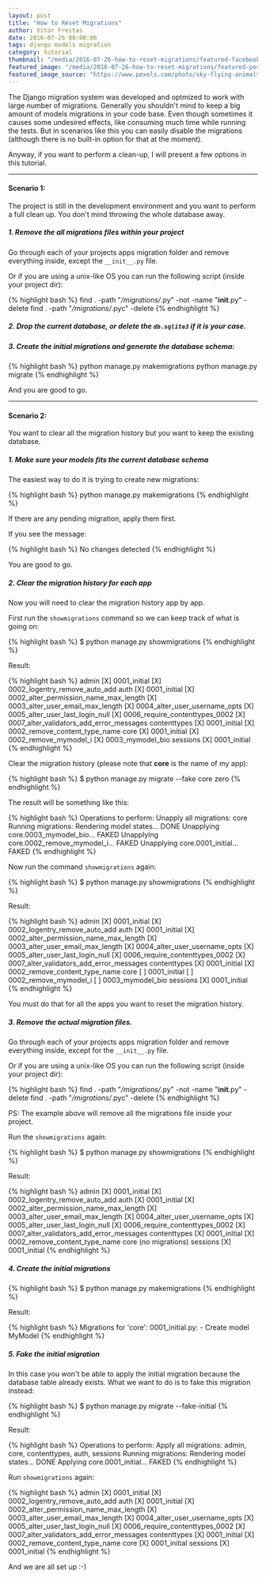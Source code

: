 ```yaml
---
layout: post
title: "How to Reset Migrations"
author: Vitor Freitas
date: 2016-07-26 00:00:00
tags: django models migration
category: tutorial
thumbnail: "/media/2016-07-26-how-to-reset-migrations/featured-facebook.jpg"
featured_image: "/media/2016-07-26-how-to-reset-migrations/featured-post-image.jpg"
featured_image_source: "https://www.pexels.com/photo/sky-flying-animals-birds-1209/"
---
```


The Django migration system was developed and optmized to work with large number of migrations. Generally you shouldn't
mind to keep a big amount of models migrations in your code base. Even though sometimes it causes some undesired
effects, like consuming much time while running the tests. But in scenarios like this you can easily disable the
migrations (although there is no built-in option for that at the moment).

Anyway, if you want to perform a clean-up, I will present a few options in this tutorial.

***

#### Scenario 1:

The project is still in the development environment and you want to perform a full clean up. You don't mind
throwing the whole database away.

##### 1. Remove the all migrations files within your project

Go through each of your projects apps migration folder and remove everything inside, except the `__init__.py` file.

Or if you are using a unix-like OS you can run the following script (inside your project dir):

{% highlight bash %}
find . -path "*/migrations/*.py" -not -name "__init__.py" -delete
find . -path "*/migrations/*.pyc"  -delete
{% endhighlight %}

##### 2. Drop the current database, or delete the `db.sqlite3` if it is your case.

##### 3. Create the initial migrations and generate the database schema:

{% highlight bash %}
python manage.py makemigrations
python manage.py migrate
{% endhighlight %}

And you are good to go.

***

#### Scenario 2:

You want to clear all the migration history but you want to keep the existing database.

##### 1. Make sure your models fits the current database schema

The easiest way to do it is trying to create new migrations:

{% highlight bash %}
python manage.py makemigrations
{% endhighlight %}

If there are any pending migration, apply them first.

If you see the message:

{% highlight bash %}
No changes detected
{% endhighlight %}

You are good to go.

##### 2. Clear the migration history for each app

Now you will need to clear the migration history app by app.

First run the `showmigrations` command so we can keep track of what is going on:

{% highlight bash %}
$ python manage.py showmigrations
{% endhighlight %}

Result:

{% highlight bash %}
admin
 [X] 0001_initial
 [X] 0002_logentry_remove_auto_add
auth
 [X] 0001_initial
 [X] 0002_alter_permission_name_max_length
 [X] 0003_alter_user_email_max_length
 [X] 0004_alter_user_username_opts
 [X] 0005_alter_user_last_login_null
 [X] 0006_require_contenttypes_0002
 [X] 0007_alter_validators_add_error_messages
contenttypes
 [X] 0001_initial
 [X] 0002_remove_content_type_name
core
 [X] 0001_initial
 [X] 0002_remove_mymodel_i
 [X] 0003_mymodel_bio
sessions
 [X] 0001_initial
{% endhighlight %}

Clear the migration history (please note that **core** is the name of my app):

{% highlight bash %}
$ python manage.py migrate --fake core zero
{% endhighlight %}

The result will be something like this:

{% highlight bash %}
Operations to perform:
  Unapply all migrations: core
Running migrations:
  Rendering model states... DONE
  Unapplying core.0003_mymodel_bio... FAKED
  Unapplying core.0002_remove_mymodel_i... FAKED
  Unapplying core.0001_initial... FAKED
{% endhighlight %}

Now run the command `showmigrations` again:

{% highlight bash %}
$ python manage.py showmigrations
{% endhighlight %}

Result:

{% highlight bash %}
admin
 [X] 0001_initial
 [X] 0002_logentry_remove_auto_add
auth
 [X] 0001_initial
 [X] 0002_alter_permission_name_max_length
 [X] 0003_alter_user_email_max_length
 [X] 0004_alter_user_username_opts
 [X] 0005_alter_user_last_login_null
 [X] 0006_require_contenttypes_0002
 [X] 0007_alter_validators_add_error_messages
contenttypes
 [X] 0001_initial
 [X] 0002_remove_content_type_name
core
 [ ] 0001_initial
 [ ] 0002_remove_mymodel_i
 [ ] 0003_mymodel_bio
sessions
 [X] 0001_initial
{% endhighlight %}

You must do that for all the apps you want to reset the migration history.

##### 3. Remove the actual migration files.

Go through each of your projects apps migration folder and remove everything inside, except for the `__init__.py` file.

Or if you are using a unix-like OS you can run the following script (inside your project dir):

{% highlight bash %}
find . -path "*/migrations/*.py" -not -name "__init__.py" -delete
find . -path "*/migrations/*.pyc"  -delete
{% endhighlight %}

PS: The example above will remove all the migrations file inside your project.

Run the `showmigrations` again:

{% highlight bash %}
$ python manage.py showmigrations
{% endhighlight %}

Result:

{% highlight bash %}
admin
 [X] 0001_initial
 [X] 0002_logentry_remove_auto_add
auth
 [X] 0001_initial
 [X] 0002_alter_permission_name_max_length
 [X] 0003_alter_user_email_max_length
 [X] 0004_alter_user_username_opts
 [X] 0005_alter_user_last_login_null
 [X] 0006_require_contenttypes_0002
 [X] 0007_alter_validators_add_error_messages
contenttypes
 [X] 0001_initial
 [X] 0002_remove_content_type_name
core
 (no migrations)
sessions
 [X] 0001_initial
{% endhighlight %}

##### 4. Create the initial migrations

{% highlight bash %}
$ python manage.py makemigrations
{% endhighlight %}

Result:

{% highlight bash %}
Migrations for 'core':
  0001_initial.py:
    - Create model MyModel
{% endhighlight %}

##### 5. Fake the initial migration

In this case you won't be able to apply the initial migration because the database table already exists. What we want
to do is to fake this migration instead:

{% highlight bash %}
$ python manage.py migrate --fake-initial
{% endhighlight %}

Result:

{% highlight bash %}
Operations to perform:
  Apply all migrations: admin, core, contenttypes, auth, sessions
Running migrations:
  Rendering model states... DONE
  Applying core.0001_initial... FAKED
{% endhighlight %}

Run `showmigrations` again:

{% highlight bash %}
admin
 [X] 0001_initial
 [X] 0002_logentry_remove_auto_add
auth
 [X] 0001_initial
 [X] 0002_alter_permission_name_max_length
 [X] 0003_alter_user_email_max_length
 [X] 0004_alter_user_username_opts
 [X] 0005_alter_user_last_login_null
 [X] 0006_require_contenttypes_0002
 [X] 0007_alter_validators_add_error_messages
contenttypes
 [X] 0001_initial
 [X] 0002_remove_content_type_name
core
 [X] 0001_initial
sessions
 [X] 0001_initial
{% endhighlight %}

And we are all set up :-)
